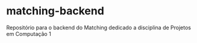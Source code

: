 # matching-backend
Repositório para o backend do Matching dedicado a disciplina de Projetos em Computação 1

